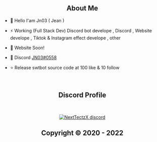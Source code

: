 <h2 align="center">About Me</h2>


- 👋 Hello I'am Jn03 ( Jean )

- ⚡ Working (Full Stack Dev)  Discord bot develope , Discord , Website develope , Tiktok & Instagram effect develope , other

- 🚧 Website Soon!

- 💬 Discord [JN03#0558](https://discord.com/users/634409440837238784)

- ⭐ Release swtbot source code at 100 like & 10 follow


</pre><br>

<h2 align="center">Discord Profile</h2><br>
  <p align="center">
    <a href="[https://discord.gg/MBTkVcJefp](https://discord.gg/xJczTNHM3F)">
        <img title="NextTectzX server discord" alt="NextTectzX discord" src="https://discord.c99.nl/widget/theme-1/634409440837238784.png"/>
    </a>
</p>

</p>

<h2 align="center"> Copyright © 2020 - 2022  
